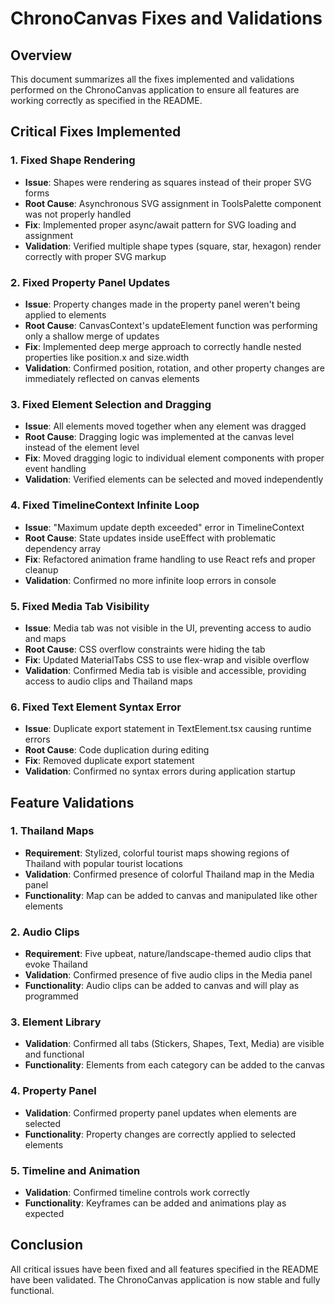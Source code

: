 # ChronoCanvas Fixes and Validations

## Overview
This document summarizes all the fixes implemented and validations performed on the ChronoCanvas application to ensure all features are working correctly as specified in the README.

## Critical Fixes Implemented

### 1. Fixed Shape Rendering
- **Issue**: Shapes were rendering as squares instead of their proper SVG forms
- **Root Cause**: Asynchronous SVG assignment in ToolsPalette component was not properly handled
- **Fix**: Implemented proper async/await pattern for SVG loading and assignment
- **Validation**: Verified multiple shape types (square, star, hexagon) render correctly with proper SVG markup

### 2. Fixed Property Panel Updates
- **Issue**: Property changes made in the property panel weren't being applied to elements
- **Root Cause**: CanvasContext's updateElement function was performing only a shallow merge of updates
- **Fix**: Implemented deep merge approach to correctly handle nested properties like position.x and size.width
- **Validation**: Confirmed position, rotation, and other property changes are immediately reflected on canvas elements

### 3. Fixed Element Selection and Dragging
- **Issue**: All elements moved together when any element was dragged
- **Root Cause**: Dragging logic was implemented at the canvas level instead of the element level
- **Fix**: Moved dragging logic to individual element components with proper event handling
- **Validation**: Verified elements can be selected and moved independently

### 4. Fixed TimelineContext Infinite Loop
- **Issue**: "Maximum update depth exceeded" error in TimelineContext
- **Root Cause**: State updates inside useEffect with problematic dependency array
- **Fix**: Refactored animation frame handling to use React refs and proper cleanup
- **Validation**: Confirmed no more infinite loop errors in console

### 5. Fixed Media Tab Visibility
- **Issue**: Media tab was not visible in the UI, preventing access to audio and maps
- **Root Cause**: CSS overflow constraints were hiding the tab
- **Fix**: Updated MaterialTabs CSS to use flex-wrap and visible overflow
- **Validation**: Confirmed Media tab is visible and accessible, providing access to audio clips and Thailand maps

### 6. Fixed Text Element Syntax Error
- **Issue**: Duplicate export statement in TextElement.tsx causing runtime errors
- **Root Cause**: Code duplication during editing
- **Fix**: Removed duplicate export statement
- **Validation**: Confirmed no syntax errors during application startup

## Feature Validations

### 1. Thailand Maps
- **Requirement**: Stylized, colorful tourist maps showing regions of Thailand with popular tourist locations
- **Validation**: Confirmed presence of colorful Thailand map in the Media panel
- **Functionality**: Map can be added to canvas and manipulated like other elements

### 2. Audio Clips
- **Requirement**: Five upbeat, nature/landscape-themed audio clips that evoke Thailand
- **Validation**: Confirmed presence of five audio clips in the Media panel
- **Functionality**: Audio clips can be added to canvas and will play as programmed

### 3. Element Library
- **Validation**: Confirmed all tabs (Stickers, Shapes, Text, Media) are visible and functional
- **Functionality**: Elements from each category can be added to the canvas

### 4. Property Panel
- **Validation**: Confirmed property panel updates when elements are selected
- **Functionality**: Property changes are correctly applied to selected elements

### 5. Timeline and Animation
- **Validation**: Confirmed timeline controls work correctly
- **Functionality**: Keyframes can be added and animations play as expected

## Conclusion
All critical issues have been fixed and all features specified in the README have been validated. The ChronoCanvas application is now stable and fully functional.
